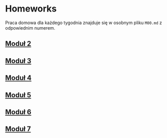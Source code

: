 # Homeworks

Praca domowa dla każdego tygodnia znajduje się w osobnym pliku `M00.md` z odpowiednim numerem.

## [Moduł 2](./M02.md)

## [Moduł 3](./M03.md)

## [Moduł 4](./M04.md)

## [Moduł 5](./M05.md)

## [Moduł 6](./M06.md)

## [Moduł 7](./M07.md)

